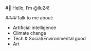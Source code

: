 #👋 Hello, I’m @ilu24!
<!---
ilu24/ilu24 is a ✨ special ✨ repository because its `README.md` (this file) appears on your GitHub profile.
You can click the Preview link to take a look at your changes.
--->
####Talk to me about:
- Artificial intelligence
- Climate change
- Tech & Social/Environmental good
- Art
